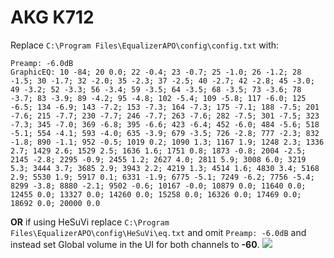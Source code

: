 # AKG K712
Replace `C:\Program Files\EqualizerAPO\config\config.txt` with:
```
Preamp: -6.0dB
GraphicEQ: 10 -84; 20 0.0; 22 -0.4; 23 -0.7; 25 -1.0; 26 -1.2; 28 -1.5; 30 -1.7; 32 -2.0; 35 -2.3; 37 -2.5; 40 -2.7; 42 -2.8; 45 -3.0; 49 -3.2; 52 -3.3; 56 -3.4; 59 -3.5; 64 -3.5; 68 -3.5; 73 -3.6; 78 -3.7; 83 -3.9; 89 -4.2; 95 -4.8; 102 -5.4; 109 -5.8; 117 -6.0; 125 -6.5; 134 -6.9; 143 -7.2; 153 -7.3; 164 -7.3; 175 -7.1; 188 -7.5; 201 -7.6; 215 -7.7; 230 -7.7; 246 -7.7; 263 -7.6; 282 -7.5; 301 -7.5; 323 -7.3; 345 -7.0; 369 -6.8; 395 -6.6; 423 -6.4; 452 -6.0; 484 -5.6; 518 -5.1; 554 -4.1; 593 -4.0; 635 -3.9; 679 -3.5; 726 -2.8; 777 -2.3; 832 -1.8; 890 -1.1; 952 -0.5; 1019 0.2; 1090 1.3; 1167 1.9; 1248 2.3; 1336 2.7; 1429 2.6; 1529 2.5; 1636 1.6; 1751 0.8; 1873 -0.8; 2004 -2.5; 2145 -2.8; 2295 -0.9; 2455 1.2; 2627 4.0; 2811 5.9; 3008 6.0; 3219 5.3; 3444 3.7; 3685 2.9; 3943 2.2; 4219 1.3; 4514 1.6; 4830 3.4; 5168 2.9; 5530 1.9; 5917 0.1; 6331 -1.9; 6775 -5.1; 7249 -6.2; 7756 -5.4; 8299 -3.8; 8880 -2.1; 9502 -0.6; 10167 -0.0; 10879 0.0; 11640 0.0; 12455 0.0; 13327 0.0; 14260 0.0; 15258 0.0; 16326 0.0; 17469 0.0; 18692 0.0; 20000 0.0
```
**OR** if using HeSuVi replace `C:\Program Files\EqualizerAPO\config\HeSuVi\eq.txt` and omit `Preamp: -6.0dB` and instead set Global volume in the UI for both channels to **-60**.
![](https://raw.githubusercontent.com/jaakkopasanen/AutoEq/master/results/Headphone.com/headphoncecom/onear/AKG%20K712/AKG%20K712.png)